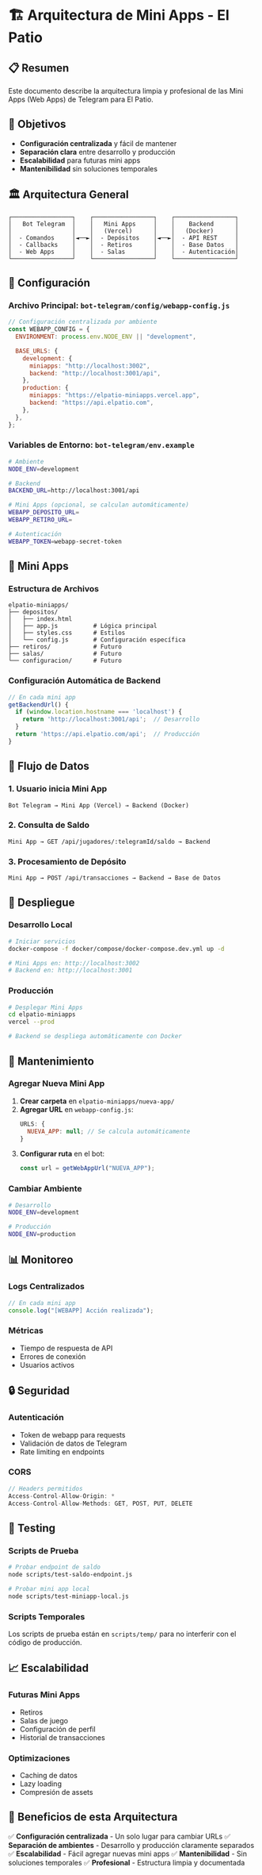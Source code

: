 # 🏗️ Arquitectura de Mini Apps - El Patio

## 📋 Resumen

Este documento describe la arquitectura limpia y profesional de las Mini Apps (Web Apps) de Telegram para El Patio.

## 🎯 Objetivos

- **Configuración centralizada** y fácil de mantener
- **Separación clara** entre desarrollo y producción
- **Escalabilidad** para futuras mini apps
- **Mantenibilidad** sin soluciones temporales

## 🏛️ Arquitectura General

```
┌─────────────────┐    ┌─────────────────┐    ┌─────────────────┐
│   Bot Telegram  │    │   Mini Apps     │    │    Backend      │
│                 │    │   (Vercel)      │    │   (Docker)      │
│  - Comandos     │◄──►│  - Depósitos    │◄──►│  - API REST     │
│  - Callbacks    │    │  - Retiros      │    │  - Base Datos   │
│  - Web Apps     │    │  - Salas        │    │  - Autenticación│
└─────────────────┘    └─────────────────┘    └─────────────────┘
```

## 🔧 Configuración

### **Archivo Principal: `bot-telegram/config/webapp-config.js`**

```javascript
// Configuración centralizada por ambiente
const WEBAPP_CONFIG = {
  ENVIRONMENT: process.env.NODE_ENV || "development",

  BASE_URLS: {
    development: {
      miniapps: "http://localhost:3002",
      backend: "http://localhost:3001/api",
    },
    production: {
      miniapps: "https://elpatio-miniapps.vercel.app",
      backend: "https://api.elpatio.com",
    },
  },
};
```

### **Variables de Entorno: `bot-telegram/env.example`**

```bash
# Ambiente
NODE_ENV=development

# Backend
BACKEND_URL=http://localhost:3001/api

# Mini Apps (opcional, se calculan automáticamente)
WEBAPP_DEPOSITO_URL=
WEBAPP_RETIRO_URL=

# Autenticación
WEBAPP_TOKEN=webapp-secret-token
```

## 📱 Mini Apps

### **Estructura de Archivos**

```
elpatio-miniapps/
├── depositos/
│   ├── index.html
│   ├── app.js          # Lógica principal
│   ├── styles.css      # Estilos
│   └── config.js       # Configuración específica
├── retiros/            # Futuro
├── salas/              # Futuro
└── configuracion/      # Futuro
```

### **Configuración Automática de Backend**

```javascript
// En cada mini app
getBackendUrl() {
  if (window.location.hostname === 'localhost') {
    return 'http://localhost:3001/api';  // Desarrollo
  }
  return 'https://api.elpatio.com/api';  // Producción
}
```

## 🔄 Flujo de Datos

### **1. Usuario inicia Mini App**

```
Bot Telegram → Mini App (Vercel) → Backend (Docker)
```

### **2. Consulta de Saldo**

```
Mini App → GET /api/jugadores/:telegramId/saldo → Backend
```

### **3. Procesamiento de Depósito**

```
Mini App → POST /api/transacciones → Backend → Base de Datos
```

## 🚀 Despliegue

### **Desarrollo Local**

```bash
# Iniciar servicios
docker-compose -f docker/compose/docker-compose.dev.yml up -d

# Mini Apps en: http://localhost:3002
# Backend en: http://localhost:3001
```

### **Producción**

```bash
# Desplegar Mini Apps
cd elpatio-miniapps
vercel --prod

# Backend se despliega automáticamente con Docker
```

## 🔧 Mantenimiento

### **Agregar Nueva Mini App**

1. **Crear carpeta** en `elpatio-miniapps/nueva-app/`
2. **Agregar URL** en `webapp-config.js`:
   ```javascript
   URLS: {
     NUEVA_APP: null; // Se calcula automáticamente
   }
   ```
3. **Configurar ruta** en el bot:
   ```javascript
   const url = getWebAppUrl("NUEVA_APP");
   ```

### **Cambiar Ambiente**

```bash
# Desarrollo
NODE_ENV=development

# Producción
NODE_ENV=production
```

## 📊 Monitoreo

### **Logs Centralizados**

```javascript
// En cada mini app
console.log("[WEBAPP] Acción realizada");
```

### **Métricas**

- Tiempo de respuesta de API
- Errores de conexión
- Usuarios activos

## 🔒 Seguridad

### **Autenticación**

- Token de webapp para requests
- Validación de datos de Telegram
- Rate limiting en endpoints

### **CORS**

```javascript
// Headers permitidos
Access-Control-Allow-Origin: *
Access-Control-Allow-Methods: GET, POST, PUT, DELETE
```

## 🧪 Testing

### **Scripts de Prueba**

```bash
# Probar endpoint de saldo
node scripts/test-saldo-endpoint.js

# Probar mini app local
node scripts/test-miniapp-local.js
```

### **Scripts Temporales**

Los scripts de prueba están en `scripts/temp/` para no interferir con el código de producción.

## 📈 Escalabilidad

### **Futuras Mini Apps**

- Retiros
- Salas de juego
- Configuración de perfil
- Historial de transacciones

### **Optimizaciones**

- Caching de datos
- Lazy loading
- Compresión de assets

## 🎯 Beneficios de esta Arquitectura

✅ **Configuración centralizada** - Un solo lugar para cambiar URLs
✅ **Separación de ambientes** - Desarrollo y producción claramente separados
✅ **Escalabilidad** - Fácil agregar nuevas mini apps
✅ **Mantenibilidad** - Sin soluciones temporales
✅ **Profesional** - Estructura limpia y documentada

